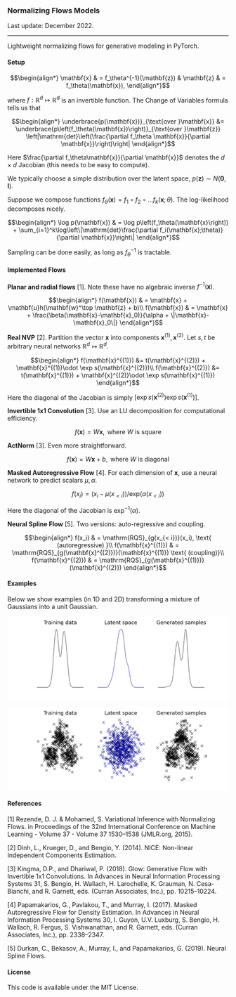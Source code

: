 ### Normalizing Flows Models

Last update: December 2022.

---

Lightweight normalizing flows for generative modeling in PyTorch.

#### Setup

```math
\begin{align*}
\mathbf{x} & = f_\theta^{-1}(\mathbf{z}) & \mathbf{z} & = f_\theta(\mathbf{x}),
\end{align*}
```

where $f:\mathbb{R}^d \mapsto \mathbb{R}^d$ is an invertible function. The Change of Variables formula tells us that
```math
\begin{align*}
\underbrace{p(\mathbf{x})}_{\text{over }\mathbf{x}} &= \underbrace{p\left(f_\theta(\mathbf{x})\right)}_{\text{over }\mathbf{z}} \left|\mathrm{det}\left(\frac{\partial f_\theta \mathbf{x}}{\partial \mathbf{x}}\right)\right|
\end{align*}
```

Here $\frac{\partial f_\theta\mathbf{x}}{\partial \mathbf{x}}$ denotes the $d \times d$ Jacobian (this needs to be easy to compute).

We typically choose a simple distribution over the latent space, $p(\mathbf{z})\sim N(\mathbf{0},\mathbf{I})$.

Suppose we compose functions $f_\theta(\mathbf{x}) = f_1\circ f_2 \circ \dots f_k(\mathbf{x};\theta)$. The log-likelihood decomposes nicely.
```math
\begin{align*}
\log p(\mathbf{x}) & = \log p\left(f_\theta(\mathbf{x}\right)) + \sum_{i=1}^k\log\left\|\mathrm{det}\frac{\partial f_i(\mathbf{x};\theta)}{\partial \mathbf{x}}\right\|
\end{align*}
```
Sampling can be done easily, as long as $f_\theta^{-1}$ is tractable.

#### Implemented Flows

**Planar and radial flows** [1]. Note these have no algebraic inverse $f^{-1}(\mathbf{x})$.
```math
\begin{align*}
f(\mathbf{x}) & = \mathbf{x} + \mathbf{u}h(\mathbf{w}^\top \mathbf{z} + b)\\
f(\mathbf{x}) & = \mathbf{x} + \frac{\beta(\mathbf{x}-\mathbf{x}_0)}{\alpha + \|\mathbf{x}-\mathbf{x}_0\|}
\end{align*}
```
**Real NVP** [2]. Partition the vector $\mathbf{x}$ into components $\mathbf{x}^{(1)},\mathbf{x}^{(2)}$. Let $s,t$ be arbitrary neural networks $\mathbb{R}^d \mapsto \mathbb{R}^d$.
```math
\begin{align*}
f(\mathbf{x}^{(1)}) &= t(\mathbf{x}^{(2)}) + \mathbf{x}^{(1)}\odot \exp s(\mathbf{x}^{(2)})\\
f(\mathbf{x}^{(2)}) &= t(\mathbf{x}^{(1)}) + \mathbf{x}^{(2)}\odot \exp s(\mathbf{x}^{(1)})
\end{align*}
```
Here the diagonal of the Jacobian is simply $[\exp s(\mathbf{x}^{(2)}) \exp s(\mathbf{x}^{(1)})]$.

**Invertible 1x1 Convolution** [3].  Use an LU decomposition for computational efficiency.
```math
f(\mathbf{x})= W\mathbf{x}, \text{ where }W \text{ is square}
```
**ActNorm** [3]. Even more straightforward.
```math
f(\mathbf{x}) = W\mathbf{x} + b, \text{ where }W \text{ is diagonal}
```
**Masked Autoregressive Flow** [4]. For each dimension of $\mathbf{x}$, use a neural network to predict scalars $\mu,\alpha$.
```math
f(x_i) = (x_i - \mu(x_{< i})) / \mathrm{exp}(\alpha(x_{< i}))
```
Here the diagonal of the Jacobian is $\exp^{-1}(\alpha)$.

**Neural Spline Flow** [5]. Two versions: auto-regressive and coupling.
```math
\begin{align*}
f(x_i) & = \mathrm{RQS}_{g(x_{< i})}(x_i), \text{ (autoregressive) }\\
f(\mathbf{x}^{(1)}) & = \mathrm{RQS}_{g(\mathbf{x}^{(2)})}(\mathbf{x}^{(1)}) \text{ (coupling)}\\
f(\mathbf{x}^{(2)}) & = \mathrm{RQS}_{g(\mathbf{x}^{(1)})}(\mathbf{x}^{(2)})
\end{align*}
```
#### Examples

Below we show examples (in 1D and 2D) transforming a mixture of Gaussians into a unit Gaussian.

![](examples/ex_1d.png)

![](examples/ex_2d.png)

#### References

[1] Rezende, D. J. & Mohamed, S. Variational Inference with Normalizing Flows. in Proceedings of the 32nd International Conference on Machine Learning - Volume 37 - Volume 37 1530–1538 (JMLR.org, 2015).

[2] Dinh, L., Krueger, D., and Bengio, Y. (2014). NICE: Non-linear Independent Components Estimation.

[3] Kingma, D.P., and Dhariwal, P. (2018). Glow: Generative Flow with Invertible 1x1 Convolutions. In Advances in Neural Information Processing Systems 31, S. Bengio, H. Wallach, H. Larochelle, K. Grauman, N. Cesa-Bianchi, and R. Garnett, eds. (Curran Associates, Inc.), pp. 10215–10224.

[4] Papamakarios, G., Pavlakou, T., and Murray, I. (2017). Masked Autoregressive Flow for Density Estimation. In Advances in Neural Information Processing Systems 30, I. Guyon, U.V. Luxburg, S. Bengio, H. Wallach, R. Fergus, S. Vishwanathan, and R. Garnett, eds. (Curran Associates, Inc.), pp. 2338–2347.

[5] Durkan, C., Bekasov, A., Murray, I., and Papamakarios, G. (2019). Neural Spline Flows.

#### License

This code is available under the MIT License.
